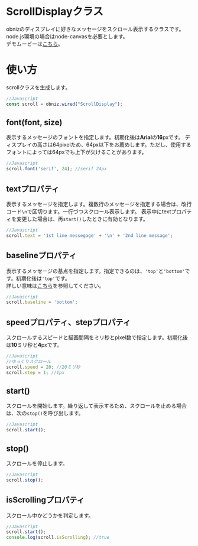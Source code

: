 # ScrollDisplayクラス

obnizのディスプレイに好きなメッセージをスクロール表示するクラスです。  
node.js環境の場合はnode-canvasを必要とします。  
デモムービーは[こちら](https://ssl.nak435.com/obniz/demo2.mov)。

# 使い方

scrollクラスを生成します。

```javascript
//Javascript
const scroll = obniz.wired("ScrollDisplay");
```

## font(font, size)

表示するメッセージのフォントを指定します。初期化後は**Arial**の**16**pxです。
ディスプレイの高さは64pixelため、64px以下をお薦めします。ただし、使用するフォントによっては64pxでも上下が欠けることがあります。

```javascript
//Javascript
scroll.font('serif', 24); //serif 24px 
```

## textプロパティ

表示するメッセージを指定します。複数行のメッセージを指定する場合は、改行コード`\n`で区切ります。一行づつスクロール表示します。
表示中にtextプロパティを変更した場合は、再`start()`したときに有効となります。

```javascript
//Javascript
scroll.text = '1st line messegage' + '\n' + '2nd line message'; 
```

## baselineプロパティ

表示するメッセージの基点を指定します。指定できるのは、`'top'`と`'bottom'`です。初期化後は`'top'`です。  
詳しい意味は[こちら](https://developer.mozilla.org/en-US/docs/Web/API/CanvasRenderingContext2D/textBaseline)を参照してください。

```javascript
//Javascript
scroll.baseline = 'bottom'; 
```

## speedプロパティ、stepプロパティ

スクロールするスピードと描画間隔をミリ秒とpixel数で指定します。初期化後は**10**ミリ秒と**4**pxです。

```javascript
//Javascript
//ゆっくりスクロール
scroll.speed = 20; //20ミリ秒
scroll.step = 1; //1px
```

## start()

スクロールを開始します。繰り返して表示するため、スクロールを止める場合は、次の`stop()`を呼び出します。

```javascript
//Javascript
scroll.start();
```

## stop()

スクロールを停止します。

```javascript
//Javascript
scroll.stop();
```

## isScrollingプロパティ

スクロール中かどうかを判定します。

```javascript
//Javascript
scroll.start();
console.log(scroll.isScrolling); //true
```
